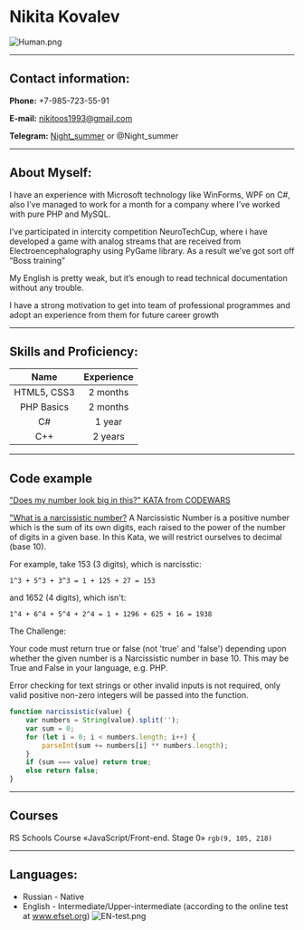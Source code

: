 # Nikita Kovalev

![Human.png](D:\WebStrom\projects\rsschool-cv\Images\Human.png)

***

## Contact information:

**Phone:** +7-985-723-55-91

**E-mail:** nikitoos1993@gmail.com

**Telegram:** [Night_summer](https://t.me/Night_summer) or @Night_summer

***

## About Myself:

I have an experience with Microsoft technology like WinForms, WPF on C#, also I’ve managed to work for a month for a company where I’ve worked with pure PHP and MySQL.

I’ve participated in intercity competition NeuroTechCup, where i have developed a game with analog streams that are received from Electroencephalography using PyGame library. As a result we’ve got sort off “Boss training”

My English is pretty weak, but it’s enough to read technical documentation without any trouble.

I have a strong motivation to get into team of professional programmes and adopt an experience from them for future career growth

***

## Skills and Proficiency:

|    Name     | Experience |
|:-----------:|:----------:|
| HTML5, CSS3 |  2 months  |
| PHP Basics  |  2 months  |
|     C#      |   1 year   |
|     C++     |  2 years   |

***

## Code example

["Does my number look big in this?" KATA from CODEWARS](https://www.codewars.com/kata/5287e858c6b5a9678200083c)

["What is a narcissistic number?](https://en.wikipedia.org/wiki/Narcissistic_number)
A Narcissistic Number is a positive number which is the sum of its own digits, each raised to the power of the number of
digits in a given base. In this Kata, we will restrict ourselves to decimal (base 10).

For example, take 153 (3 digits), which is narcisstic:

    1^3 + 5^3 + 3^3 = 1 + 125 + 27 = 153

and 1652 (4 digits), which isn't:

    1^4 + 6^4 + 5^4 + 2^4 = 1 + 1296 + 625 + 16 = 1938

The Challenge:

Your code must return true or false (not 'true' and 'false') depending upon whether the given number is a Narcissistic
number in base 10. This may be True and False in your language, e.g. PHP.

Error checking for text strings or other invalid inputs is not required, only valid positive non-zero integers will be
passed into the function.

```JavaScript 
function narcissistic(value) {
    var numbers = String(value).split('');
    var sum = 0;
    for (let i = 0; i < numbers.length; i++) {
        parseInt(sum += numbers[i] ** numbers.length);
    }
    if (sum === value) return true;
    else return false;
}
```

***

## Courses

RS Schools Course «JavaScript/Front-end. Stage 0» `rgb(9, 105, 218)`

***

## Languages:

* Russian - Native
* English - Intermediate/Upper-intermediate (according to the online test at www.efset.org)
  ![EN-test.png](D:\WebStrom\projects\rsschool-cv\Images\EN-test.png)
